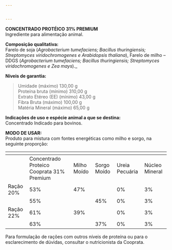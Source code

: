 ```yaml
---


---
```


<p><strong>CONCENTRADO PROTÉICO 31% PREMIUM</strong><br>
Ingrediente para alimentação animal.</p>
<p><strong>Composição qualitativa:</strong><br>
Farelo de soja (<em>Agrobacterium tumefaciens; Bacillus thuringiensis; Streptomyces viridochromogenes e Arabidopsis thaliana</em>), Farelo de milho – DDGS (<em>Agrobacterium tumefaciens; Bacillus thuringiensis; Streptomyces viridochromogenes e Zea mays</em>)._</p>
<p><strong>Níveis de garantia:</strong></p>
<blockquote>
<p>Umidade (máximo) 130,00 g<br>
Proteína bruta (mínimo) 310,00 g<br>
Extrato Etéreo (EE) (mínimo) 43,00 g<br>
Fibra Bruta (máximo) 100,00 g<br>
Matéria Mineral (máximo) 65,00 g</p>
</blockquote>
<p><strong>Indicações de uso e espécie animal a que se destina:</strong><br>
Concentrado Indicado para bovinos.</p>
<p><strong>MODO DE USAR:</strong><br>
Produto para mistura com fontes energéticas como milho e sorgo, na seguinte proporção:</p>

<table>
<thead>
<tr>
<th></th>
<th></th>
<th></th>
<th></th>
<th></th>
<th></th>
</tr>
</thead>
<tbody>
<tr>
<td></td>
<td>Concentrado Proteico Cooprata 31% Premium</td>
<td>Milho Moído</td>
<td>Sorgo Moído</td>
<td>Ureia Pecuária</td>
<td>Núcleo Mineral</td>
</tr>
<tr>
<td>Ração 20%</td>
<td>53%</td>
<td>47%</td>
<td></td>
<td>0%</td>
<td>3%</td>
</tr>
<tr>
<td></td>
<td>55%</td>
<td></td>
<td>45%</td>
<td>0%</td>
<td>3%</td>
</tr>
<tr>
<td>Ração 22%</td>
<td>61%</td>
<td>39%</td>
<td></td>
<td>0%</td>
<td>3%</td>
</tr>
<tr>
<td></td>
<td>63%</td>
<td></td>
<td>37%</td>
<td>0%</td>
<td>3%</td>
</tr>
</tbody>
</table><p>Para formulação de rações com outros níveis de proteína ou para o esclarecimento de dúvidas, consultar o nutricionista da Cooprata.</p>

